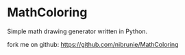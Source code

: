 # MathColoring

Simple math drawing generator written in Python.


fork me on github: https://github.com/nibrunie/MathColoring
